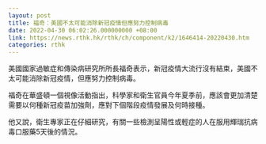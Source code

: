 ```yaml
---
layout: post
title: 福奇：美國不太可能消除新冠疫情但應努力控制病毒
date: 2022-04-30 06:02:26.000000000 +08:00
link: https://news.rthk.hk/rthk/ch/component/k2/1646414-20220430.htm
categories: rthk
---
```


美國國家過敏症和傳染病研究所所長福奇表示，新冠疫情大流行沒有結束，美國不太可能消除新冠疫情，但應努力控制病毒。

福奇在華盛頓一個視像活動指出，科學家和衛生官員今年夏季前，應該會更加清楚需要以何種新冠疫苗加強劑，應對下個階段疫情發展及何時接種。

他又說，衛生專家正在仔細研究，有關一些檢測呈陽性或輕症的人在服用輝瑞抗病毒口服藥5天後的情況。

